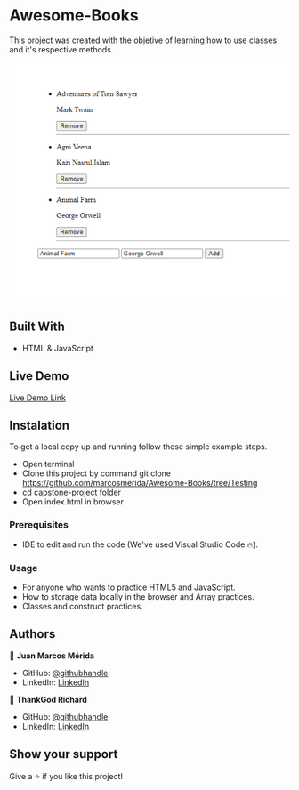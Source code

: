 # Awesome-Books

This project was created with the objetive of learning how to use classes and it's respective methods.

![screenshot](screenshots/screenshot1.png)

## Built With

- HTML & JavaScript

## Live Demo

[Live Demo Link](https://marcosmerida.github.io/Awesome-Books/)

## Instalation

To get a local copy up and running follow these simple example steps.
- Open terminal
- Clone this project by command git clone https://github.com/marcosmerida/Awesome-Books/tree/Testing
- cd capstone-project folder
- Open index.html in browser

### Prerequisites

- IDE to edit and run the code (We've used Visual Studio Code 🔥).

### Usage

- For anyone who wants to practice HTML5 and JavaScript.
- How to storage data locally in the browser and Array practices.
- Classes and construct practices.

## Authors

👤 **Juan Marcos Mérida**

- GitHub: [@githubhandle](https://github.com/marcosmerida)
- LinkedIn: [LinkedIn](https://linkedin.com/in/marcos-merida-219437206/)

👤 **ThankGod Richard**

- GitHub: [@githubhandle](https://github.com/thankgodr)
- LinkedIn: [LinkedIn](http://www.linkedin.com/in/thankgodr)

## Show your support

Give a ⭐️ if you like this project!
